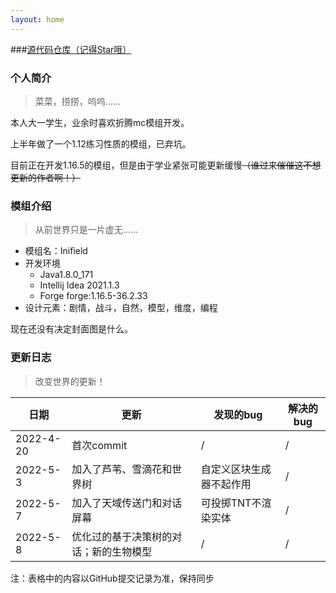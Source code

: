 ```yaml
---
layout: home
---
```




###<a href='https://github.com/OcteneXin/IniField'>源代码仓库（记得Star哦）</a>



### 个人简介

> 菜菜，捞捞，呜呜……

本人大一学生，业余时喜欢折腾mc模组开发。

上半年做了一个1.12练习性质的模组，已弃坑。

目前正在开发1.16.5的模组，但是由于学业紧张可能更新缓慢~~（谁过来催催这不想更新的作者啊！）~~



### 模组介绍

> 从前世界只是一片虚无……

- 模组名：Inifield
- 开发环境
  - Java1.8.0_171
  - Intellij Idea 2021.1.3
  - Forge forge:1.16.5-36.2.33
- 设计元素：剧情，战斗，自然，模型，维度，编程

现在还没有决定封面图是什么。



### 更新日志

> 改变世界的更新！

| 日期      | 更新                                   | 发现的bug                | 解决的bug |
| --------- | -------------------------------------- | ------------------------ | --------- |
| 2022-4-20 | 首次commit                             | /                        | /         |
| 2022-5-3  | 加入了芦苇、雪滴花和世界树             | 自定义区块生成器不起作用 | /         |
| 2022-5-7  | 加入了天域传送门和对话屏幕             | 可投掷TNT不渲染实体      | /         |
| 2022-5-8  | 优化过的基于决策树的对话；新的生物模型 | /                        | /         |

注：表格中的内容以GitHub提交记录为准，保持同步
